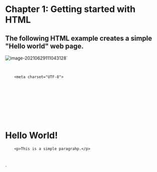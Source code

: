 # **Chapter 1: Getting started with HTML**



## The following HTML example creates a simple "Hello world" web page.



![image-20210629111043128](/home/aidyn/snap/typora/39/.config/Typora/typora-user-images/image-20210629111043128.png)`<!DOCTYPE html>

<html lang = "en">

​    <head>

        <meta charset="UTF-8">

​        <title>Hello!</title>



​    </head>

​    <body>

​        <h1>Hello World!</h1>

        <p>This is a simple paragrahp.</p>

​    </body>



</html>`